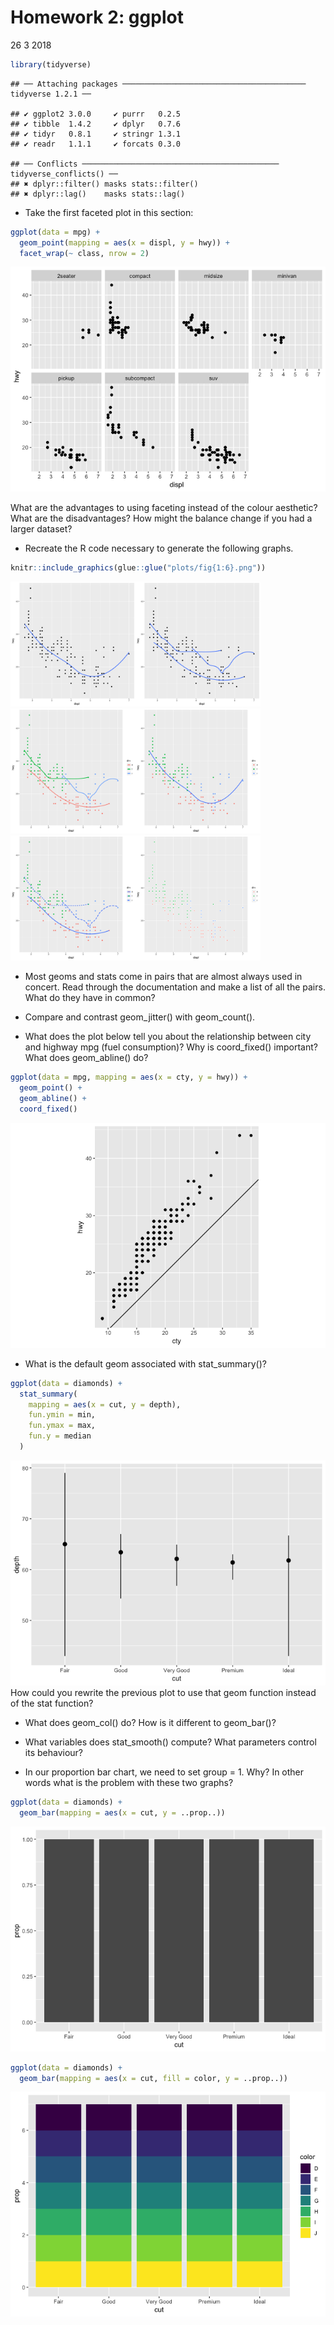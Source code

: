 Homework 2: ggplot
================
26 3 2018

``` r
library(tidyverse)
```

    ## ── Attaching packages ───────────────────────────────────────── tidyverse 1.2.1 ──

    ## ✔ ggplot2 3.0.0     ✔ purrr   0.2.5
    ## ✔ tibble  1.4.2     ✔ dplyr   0.7.6
    ## ✔ tidyr   0.8.1     ✔ stringr 1.3.1
    ## ✔ readr   1.1.1     ✔ forcats 0.3.0

    ## ── Conflicts ──────────────────────────────────────────── tidyverse_conflicts() ──
    ## ✖ dplyr::filter() masks stats::filter()
    ## ✖ dplyr::lag()    masks stats::lag()

-   Take the first faceted plot in this section:

``` r
ggplot(data = mpg) + 
  geom_point(mapping = aes(x = displ, y = hwy)) + 
  facet_wrap(~ class, nrow = 2)
```

![](homework_2_files/figure-markdown_github/unnamed-chunk-2-1.png)

What are the advantages to using faceting instead of the colour aesthetic? What are the disadvantages? How might the balance change if you had a larger dataset?

-   Recreate the R code necessary to generate the following graphs.

``` r
knitr::include_graphics(glue::glue("plots/fig{1:6}.png"))
```

<img src="plots/fig1.png" width="200" /><img src="plots/fig2.png" width="200" /><img src="plots/fig3.png" width="200" /><img src="plots/fig4.png" width="200" /><img src="plots/fig5.png" width="200" /><img src="plots/fig6.png" width="200" />

-   Most geoms and stats come in pairs that are almost always used in concert. Read through the documentation and make a list of all the pairs. What do they have in common?

-   Compare and contrast geom\_jitter() with geom\_count().

-   What does the plot below tell you about the relationship between city and highway mpg (fuel consumption)? Why is coord\_fixed() important? What does geom\_abline() do?

``` r
ggplot(data = mpg, mapping = aes(x = cty, y = hwy)) +
  geom_point() + 
  geom_abline() +
  coord_fixed()
```

![](homework_2_files/figure-markdown_github/unnamed-chunk-4-1.png)

-   What is the default geom associated with stat\_summary()?

``` r
ggplot(data = diamonds) + 
  stat_summary(
    mapping = aes(x = cut, y = depth),
    fun.ymin = min,
    fun.ymax = max,
    fun.y = median
  )
```

![](homework_2_files/figure-markdown_github/unnamed-chunk-5-1.png) How could you rewrite the previous plot to use that geom function instead of the stat function?

-   What does geom\_col() do? How is it different to geom\_bar()?

-   What variables does stat\_smooth() compute? What parameters control its behaviour?

-   In our proportion bar chart, we need to set group = 1. Why? In other words what is the problem with these two graphs?

``` r
ggplot(data = diamonds) + 
  geom_bar(mapping = aes(x = cut, y = ..prop..))
```

![](homework_2_files/figure-markdown_github/unnamed-chunk-6-1.png)

``` r
ggplot(data = diamonds) + 
  geom_bar(mapping = aes(x = cut, fill = color, y = ..prop..))
```

![](homework_2_files/figure-markdown_github/unnamed-chunk-6-2.png)
